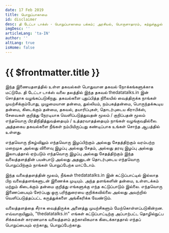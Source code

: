 ```yaml
---
date: 17 Feb 2019
title: பொறுப்பாகாமை
id: disclaimer
desc: தி டேட்டா டாக்ஸ் - பொறுப்பாகாமை பக்கம்; அரசியல், பொருளாதாரம், சுற்றுச்சூழல் மற்றும் பங்கு பற்றிய தகவல்களைக் கொண்டுள்ள வலைத்தளம்.
imgDesc: ''
articleLang: 'ta-IN'
author: ''
altLang: true
isHome: false
---
```


# {{ $frontmatter.title }}

இந்த இணையதளத்தில் உள்ள தகவல்கள் பொதுவான தகவல் நோக்கங்களுக்காக மட்டுமே.
தி டேட்டா டாக்ஸ் வலை தலத்தில் இந்த தகவல் thedatatalks.in இன் சொத்தாக
வழங்கப்படுகிறது. தகவல்களை புதுப்பித்த நிலையில் வைத்திருக்க நாங்கள்
முயற்சிக்கும்போது, முழுமையான தன்மை, துல்லியம், நம்பகத்தன்மை,
பொருந்தக்கூடிய தன்மை, கிடைக்கும் தன்மை, தகவல், தயாரிப்புகள், தொடர்புடைய
கிராபிக்ஸ், சேவைகள் குறித்து நேரடியாக வெளிப்படுத்துவதன் மூலம் /
குறிப்பதன் மூலம் எந்தவொரு பிரதிநிதித்துவத்தையும் / உத்தரவாதத்தையும்
நாங்கள் வழங்குவதில்லை. அத்தகைய தகவல்களை நீங்கள் நம்பியிருப்பது
கண்டிப்பாக உங்கள் சொந்த ஆபத்தில் உள்ளது.

எந்தவொரு நிகழ்விலும் எந்தவொரு இழப்பிற்கும் அல்லது சேதத்திற்கும் வரம்பற்ற
மறைமுக அல்லது விளைவு இழப்பு அல்லது சேதம், அல்லது தரவு இழப்பு அல்லது
இலாபத்தால் ஏற்படும் எந்தவொரு இழப்பு அல்லது சேதத்திற்கும் இந்த
வலைத்தளத்தின் பயன்பாடு அல்லது அதனுடன் தொடர்புடைய எந்தவொரு பொறுப்பிற்கும்
நாங்கள் பொறுப்பேற்க மாட்டோம்.

இந்த வலைத்தளத்தின் மூலம், நீங்கள் thedatatalks.in இன்
கட்டுப்பாட்டில் இல்லாத பிற வலைத்தளங்களுடன் இணைக்க முடியும். அந்த
தளங்களின் தன்மை, உள்ளடக்கம் மற்றும் கிடைக்கும் தன்மை குறித்து எங்களுக்கு
எந்த கட்டுப்பாடும் இல்லை. எந்தவொரு இணைப்பையும் சேர்ப்பது ஒரு பரிந்துரையை
குறிக்கவில்லை அல்லது அவற்றில் வெளிப்படுத்தப்பட்ட கருத்துக்களை
அங்கீகரிக்க வேண்டும்.

வலைத்தளத்தை சீராக வைத்திருக்க அனைத்து முயற்சிகளும் மேற்கொள்ளப்படுகின்றன.
எவ்வாறாயினும், "thedatatalks.in" எங்கள் கட்டுப்பாட்டிற்கு
அப்பாற்பட்ட தொழில்நுட்ப சிக்கல்கள் காரணமாக வலைத்தளம் தற்காலிகமாக
கிடைக்காததால் எந்தப் பொறுப்பையும் ஏற்காது, பொறுப்பேற்காது.
